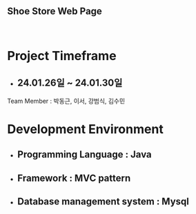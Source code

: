 
## Shoe Store Web Page 
<br>

# Project Timeframe

- ## 24.01.26일 ~ 24.01.30일


Team Member : 박동근, 이서, 강범식, 김수민
<br>

# Development Environment


- ## Programming Language : Java 


- ## Framework : MVC pattern


- ## Database management system : Mysql


